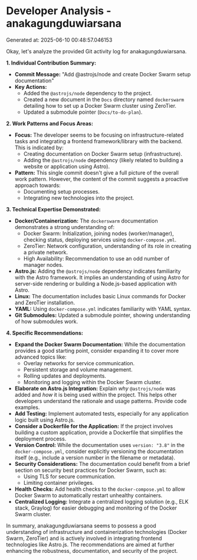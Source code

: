 # Developer Analysis - anakagungduwiarsana
Generated at: 2025-06-10 00:48:57.046153

Okay, let's analyze the provided Git activity log for anakagungduwiarsana.

**1. Individual Contribution Summary:**

*   **Commit Message:** "Add @astrojs/node and create Docker Swarm setup documentation"
*   **Key Actions:**
    *   Added the `@astrojs/node` dependency to the project.
    *   Created a new document in the `Docs` directory named `dockerswarm` detailing how to set up a Docker Swarm cluster using ZeroTier.
    *   Updated a submodule pointer (`Docs/to-do-plan`).

**2. Work Patterns and Focus Areas:**

*   **Focus:** The developer seems to be focusing on infrastructure-related tasks and integrating a frontend framework/library with the backend. This is indicated by:
    *   Creating documentation on Docker Swarm setup (infrastructure).
    *   Adding the `@astrojs/node` dependency (likely related to building a website or application using Astro).
*   **Pattern:** This single commit doesn't give a full picture of the overall work pattern. However, the content of the commit suggests a proactive approach towards:
    *   Documenting setup processes.
    *   Integrating new technologies into the project.

**3. Technical Expertise Demonstrated:**

*   **Docker/Containerization:** The `dockerswarm` documentation demonstrates a strong understanding of:
    *   Docker Swarm: Initialization, joining nodes (worker/manager), checking status, deploying services using `docker-compose.yml`.
    *   ZeroTier: Network configuration, understanding of its role in creating a private network.
    *   High Availability: Recommendation to use an odd number of manager nodes.
*   **Astro.js:** Adding the `@astrojs/node` dependency indicates familiarity with the Astro framework.  It implies an understanding of using Astro for server-side rendering or building a Node.js-based application with Astro.
*   **Linux:** The documentation includes basic Linux commands for Docker and ZeroTier installation.
*   **YAML:** Using `docker-compose.yml` indicates familiarity with YAML syntax.
* **Git Submodules:** Updated a submodule pointer, showing understanding of how submodules work.

**4. Specific Recommendations:**

*   **Expand the Docker Swarm Documentation:** While the documentation provides a good starting point, consider expanding it to cover more advanced topics like:
    *   Overlay networks for service communication.
    *   Persistent storage and volume management.
    *   Rolling updates and deployments.
    *   Monitoring and logging within the Docker Swarm cluster.
*   **Elaborate on Astro.js Integration:**  Explain *why* `@astrojs/node` was added and *how* it is being used within the project. This helps other developers understand the rationale and usage patterns.  Provide code examples.
*   **Add Testing:** Implement automated tests, especially for any application logic built using Astro.js.
*   **Consider a Dockerfile for the Application:** If the project involves building a custom application, provide a Dockerfile that simplifies the deployment process.
*   **Version Control:** While the documentation uses `version: "3.8"` in the `docker-compose.yml`, consider explicitly versioning the documentation itself (e.g., include a version number in the filename or metadata).
*   **Security Considerations:** The documentation could benefit from a brief section on security best practices for Docker Swarm, such as:
    *   Using TLS for secure communication.
    *   Limiting container privileges.
*   **Health Checks:** Add health checks to the `docker-compose.yml` to allow Docker Swarm to automatically restart unhealthy containers.
*   **Centralized Logging:** Integrate a centralized logging solution (e.g., ELK stack, Graylog) for easier debugging and monitoring of the Docker Swarm cluster.

In summary, anakagungduwiarsana seems to possess a good understanding of infrastructure and containerization technologies (Docker Swarm, ZeroTier) and is actively involved in integrating frontend technologies like Astro.js. The recommendations are aimed at further enhancing the robustness, documentation, and security of the project.
